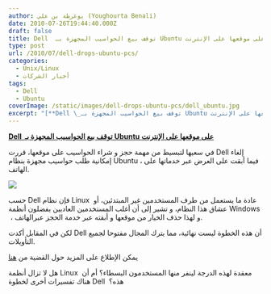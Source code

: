 ```yaml
---
author: يوغرطة بن علي (Youghourta Benali)
date: 2010-07-26T19:44:40.000Z
draft: false
title: Dell  توقف بيع الحواسيب المجهزة بـ Ubuntu على موقعها على الإنترنت
type: post
url: /2010/07/dell-drops-ubuntu-pcs/
categories:
  - Unix/Linux
  - أخبار الشركات
tags:
  - Dell
  - Ubuntu
coverImage: /static/images/dell-drops-ubuntu-pcs/dell_ubuntu.jpg
excerpt: "[**Dell \_توقف بيع الحواسيب المجهزة بـ Ubuntu على موقعها على الإنترنت**](https://www.it-scoop.com/2010/07/dell-drops-ubuntu-pcs/)\n\nفي سعيها لتبسيط من مهمة حجز و شراء الحواسيب على موقعها، قررت Dell إلغاء إمكانية طلب حواسيب مجهزة بنظام Ubuntu ، فيما أبقت على العرض عبر خدماتها على الهاتف.\n\n\n\nحسب Dell"
---
```

[**Dell  توقف بيع الحواسيب المجهزة بـ Ubuntu على موقعها على الإنترنت**](https://www.it-scoop.com/2010/07/dell-drops-ubuntu-pcs/)

في سعيها لتبسيط من مهمة حجز و شراء الحواسيب على موقعها، قررت Dell إلغاء إمكانية طلب حواسيب مجهزة بنظام Ubuntu ، فيما أبقت على العرض عبر خدماتها على الهاتف.

![](/static/images/dell-drops-ubuntu-pcs/dell_ubuntu.jpg)

حسب Dell فإن نظام Linux  عادة ما يستعمل من طرف المستخدمين غير المبتدئين، أو عشاق هذا النظام، و تشير إلى أن أغلب المستخدمين العاديين يفضلون أنظمة Windows  ، و لهذا حذف الخيار من موقعها و أبقته عبر خدمة الحجز عبرالهاتف.

لكن في المقابل أكدت Dell أن هذه الخطوة ليست نهائية، مما يترك المجال مفتوحا لجميع التأويلات.

يمكن الإطلاع على المزيد حول القضية من [هنا](http://www.pcpro.co.uk/news/359740/dell-drops-ubuntu-pcs-from-website-for-now)

هل لا تزال أنظمة Linux  معقدة لهذه الدرجة لينفر منها المستخدمون البسطاء؟ أم أن هناك تفسيرات أخرى لخطوة Dell  هذه؟
